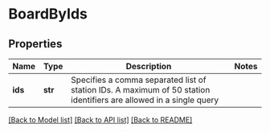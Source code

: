 # BoardByIds

## Properties
Name | Type | Description | Notes
------------ | ------------- | ------------- | -------------
**ids** | **str** | Specifies a comma separated list of station IDs. A maximum of 50 station identifiers are allowed in a single query  | 

[[Back to Model list]](../README.md#documentation-for-models) [[Back to API list]](../README.md#documentation-for-api-endpoints) [[Back to README]](../README.md)

